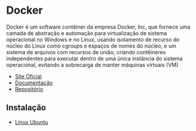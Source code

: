 # Docker
Docker é um software contêiner da empresa Docker, Inc, que fornece uma camada de abstração e automação para virtualização de sistema operacional no Windows e no Linux, usando isolamento de recurso do núcleo do Linux como cgroups e espaços de nomes do núcleo, e um sistema de arquivos com recursos de união, criando contêineres independentes para executar dentro de uma única instância do sistema operacional, evitando a sobrecarga de manter máquinas virtuais (VM)
- [Site Oficial](https://www.docker.com/)
- [Documentação](https://docs.docker.com/)
- [Repositório](https://hub.docker.com/)

## Instalação
- [Linux Ubuntu](https://docs.docker.com/v17.09/engine/installation/linux/docker-ce/ubuntu/#install-docker-ce)
